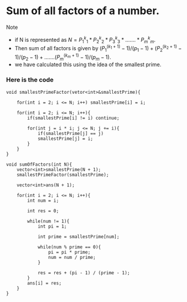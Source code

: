 # Sum of all factors of a number.

> [!NOTE]
> - if N is represented as $N = P_1^k_1 * P_2^k_2 * P_3^k_3 * ....... *P_m^k_m$.
> - Then sum of all factors is given by $(P_1^(k_1 + 1) - 1)/(p_1 - 1) + (P_2^(k_2 + 1) - 1)/(p_2 - 1) + ....... (P_m^(k_m + 1) - 1)/(p_m - 1)$.
> - we have calculated this using the idea of the smallest prime.

<h3> Here is the code </h3>

    void smallestPrimeFactor(vetor<int>&smallestPrime){
    
        for(int i = 2; i <= N; i++) smallestPrime[i] = i;
    
        for(int i = 2; i <= N; i++){
            if(smallestPrime[i] != i) continue;
    
            for(int j = i * i; j <= N; j += i){
                if(smallestPrime[j] == j)
                smallestPrime[j] = i;
            }
        }
    }
    
    void sumOfFactors(int N){
        vector<int>smallestPrime(N + 1);
        smallestPrimeFactor(smallestPrime);
    
        vector<int>ans(N + 1);
    
        for(int i = 2; i <= N; i++){
            int num = i;
    
            int res = 0;
    
            while(num != 1){
                int pi = 1;
    
                int prime = smallestPrime[num];
    
                while(num % prime == 0){
                    pi = pi * prime;
                    num = num / prime;
                }
    
                res = res + (pi - 1) / (prime - 1);
            }
            ans[i] = res;
        }
    }
